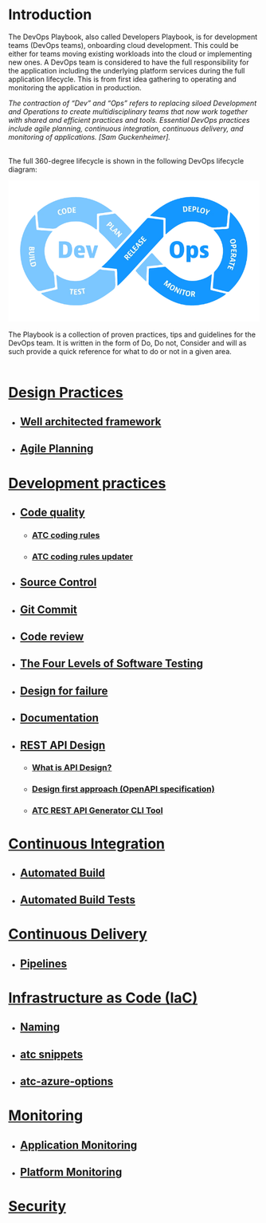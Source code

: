 # Introduction

The DevOps Playbook, also called Developers Playbook, is for development teams (DevOps teams), onboarding cloud development. This could be either for teams moving existing workloads into the cloud or implementing new ones. A DevOps team is considered to have the full responsibility for the application including the underlying platform services during the full application lifecycle. This is from first idea gathering to operating and monitoring the application in production.

*The contraction of “Dev” and “Ops” refers to replacing siloed Development and Operations to create multidisciplinary teams that now work together with shared and efficient practices and tools. Essential DevOps practices include agile planning, continuous integration, continuous delivery, and monitoring of applications. [Sam Guckenheimer].*
<br /><br />

The full 360-degree lifecycle is shown in the following DevOps lifecycle diagram:

![DevOps lifecycle](images/DevOpsLoop.webp "DevOps lifecycle")

The Playbook is a collection of proven practices, tips and guidelines for the DevOps team. It is written in the form of Do, Do not, Consider and will as such provide a quick reference for what to do or not in a given area.
<br /><br />

# [Design Practices](01-design-practices.md)

- ## [Well architected framework](01-design-practices.md#well-architected-framework)

- ## [Agile Planning](01-design-practices.md#agile-planning)

# [Development practices](02-development-practices.md)

- ## [Code quality](02-development-practices.md#code-quality)

  - ### [ATC coding rules](02-development-practices.md#atc-coding-rules)

  - ### [ATC coding rules updater](02-development-practices.md#atc-coding-rules-updater)

- ## [Source Control](02-development-practices.md#source-control)

- ## [Git Commit](02-development-practices.md#git-commits)

- ## [Code review](02-development-practices.md#code-review)

- ## [The Four Levels of Software Testing](02-development-practices.md#the-four-levels-of-software-testing)

- ## [Design for failure](02-development-practices.md#design-for-failure)

- ## [Documentation](02-development-practices.md#documentation)

- ## [REST API Design](02-development-practices.md#rest-api-design)

  - ### [What is API Design?](02-development-practices.md#what-is-api-design)

  - ### [Design first approach (OpenAPI specification)](02-development-practices.md#design-first-approach-openapi-specification)

  - ### [ATC REST API Generator CLI Tool](02-development-practices.md#atc-rest-api-generator-cli-tool)

# [Continuous Integration](03-continuous-integration.md)

- ## [Automated Build](03-continuous-integration.md#automated-build)

- ## [Automated Build Tests](03-continuous-integration.md#automated-build-tests)

# [Continuous Delivery](04-continuous-delivery.md)

- ## [Pipelines](04-continuous-delivery.md#pipelines)

# [Infrastructure as Code (IaC)](05-infrastructure-as-code.md)

- ## [Naming](05-infrastructure-as-code.md#naming)

- ## [atc snippets](05-infrastructure-as-code.md#atc-snippets)

- ## [atc-azure-options](05-infrastructure-as-code.md#atc-azure-options)

# [Monitoring](06-monitoring.md)

- ## [Application Monitoring](06-monitoring.md#application-monitoring)

- ## [Platform Monitoring](06-monitoring.md#platform-monitoring)

# [Security](07-security.md)